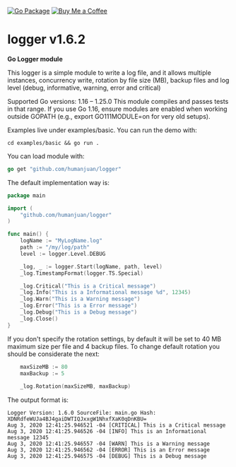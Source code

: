[![Go Package](https://img.shields.io/badge/Go%20Package-Reference-green?style=flat&logo=Go&link=https://pkg.go.dev/github.com/humanjuan/logger)](https://pkg.go.dev/github.com/humanjuan/logger)
[![Buy Me a Coffee](https://img.shields.io/badge/Buy_Me_A_Coffee-Support-orange?logo=buy-me-a-coffee&style=flat-square)](https://www.buymeacoffee.com/humanjuan)


# logger v1.6.2
**Go Logger module**

This logger is a simple module to write a log file, and it allows multiple instances,
concurrency write, rotation by file size (MB), backup files and log level (debug, informative, warning, error and critical)

Supported Go versions: 1.16 – 1.25.0
This module compiles and passes tests in that range. If you use Go 1.16, ensure modules are enabled when working outside GOPATH (e.g., export GO111MODULE=on for very old setups).

Examples live under examples/basic. You can run the demo with:

```
cd examples/basic && go run .
```

You can load module with:
```go
go get "github.com/humanjuan/logger"
```

The default implementation way is: 

```go
package main

import (
	"github.com/humanjuan/logger"
)

func main() {
	logName := "MyLogName.log"
	path := "/my/log/path"
	level := logger.Level.DEBUG

	_log, _ := logger.Start(logName, path, level)
	_log.TimestampFormat(logger.TS.Special)

	_log.Critical("This is a Critical message")
	_log.Info("This is a Informational message %d", 12345)
	_log.Warn("This is a Warning message")
	_log.Error("This is a Error message")
	_log.Debug("This is a Debug message")
	_log.Close()
}
```

If you don't specify the rotation settings, by default it will be set to 40 MB maximum size per file
and 4 backup files. To change default rotation you should be considerate the next:

```go
    maxSizeMB := 80
    maxBackup := 5
    
    _log.Rotation(maxSizeMB, maxBackup)
```

The output format is:
```log
Logger Version: 1.6.0 SourceFile: main.go Hash: XDNRdfeWUJa4BJ4gaiDWTIQJxxgW1NhxfXaK0qDnKBU=
Aug 3, 2020 12:41:25.946521 -04 [CRITICAL] This is a Critical message
Aug 3, 2020 12:41:25.946526 -04 [INFO] This is an Informational message 12345
Aug 3, 2020 12:41:25.946557 -04 [WARN] This is a Warning message
Aug 3, 2020 12:41:25.946562 -04 [ERROR] This is an Error message
Aug 3, 2020 12:41:25.946575 -04 [DEBUG] This is a Debug message
```

